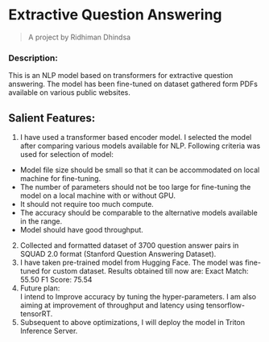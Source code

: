 # Extractive Question Answering
> A project by Ridhiman Dhindsa

### Description:
This is an NLP model based on transformers for extractive question answering.
The model has been fine-tuned on dataset gathered form PDFs available on various public websites.

## Salient Features:
1) I have used a transformer based encoder model. I selected the model after comparing various
models available for NLP. Following criteria was used for selection of model:    
  * Model file size should be small so that it can be accommodated on local machine for fine-tuning.    
  * The number of parameters should not be too large for fine-tuning the model on a local machine with or
without GPU.  
  * It should not require too much compute.  
  * The accuracy should be comparable to the alternative models available in the range.  
  * Model should have good throughput.  
2) Collected and formatted dataset of 3700 question answer pairs in SQUAD 2.0 format (Stanford
Question Answering Dataset).  
3) I have taken pre-trained model from Hugging Face. The model was fine-tuned for custom
dataset.
Results obtained till now are: Exact Match: 55.50 F1 Score: 75.54
4) Future plan:  
I intend to Improve accuracy by tuning the hyper-parameters. I am also aiming at improvement of
throughput and latency using tensorflow-tensorRT.  
5) Subsequent to above optimizations, I will deploy the model in Triton Inference Server.
